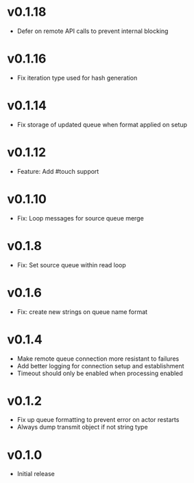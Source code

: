 # v0.1.18
* Defer on remote API calls to prevent internal blocking

# v0.1.16
* Fix iteration type used for hash generation

# v0.1.14
* Fix storage of updated queue when format applied on setup

# v0.1.12
* Feature: Add #touch support

# v0.1.10
* Fix: Loop messages for source queue merge

# v0.1.8
* Fix: Set source queue within read loop

# v0.1.6
* Fix: create new strings on queue name format

# v0.1.4
* Make remote queue connection more resistant to failures
* Add better logging for connection setup and establishment
* Timeout should only be enabled when processing enabled

# v0.1.2
* Fix up queue formatting to prevent error on actor restarts
* Always dump transmit object if not string type

# v0.1.0
* Initial release
